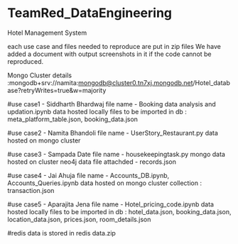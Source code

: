 # TeamRed_DataEngineering

Hotel Management System

each use case and files needed to reproduce are put in zip files
We have added a document with output screenshots in it if the code cannot be reproduced.

Mongo Cluster details :mongodb+srv://namita:mongodb@cluster0.tn7xj.mongodb.net/Hotel_database?retryWrites=true&w=majority

#use case1 - Siddharth Bhardwaj
file name - Booking data analysis and updation.ipynb
data hosted locally 
files to be imported in db : meta_platform_table.json, booking_data.json

#use case2 - Namita Bhandoli
file name - UserStory_Restaurant.py
data hosted on mongo cluster 

#use case3 - Sampada Date
file name - housekeepingtask.py
mongo data hosted on cluster
neo4j data file attachded - records.json

#use case4 - Jai Ahuja
file name - Accounts_DB.ipynb, Accounts_Queries.ipynb
data hosted on mongo cluster
collection : transaction.json

#use case5 - Aparajita Jena
file name - Hotel_pricing_code.ipynb
data hosted locally 
files to be imported in db : hotel_data.json, booking_data.json, location_data.json, prices.json, room_details.json

#redis data is stored in redis data.zip
